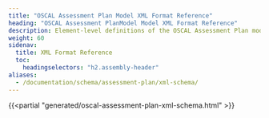 ```yaml
---
title: "OSCAL Assessment Plan Model XML Format Reference"
heading: "OSCAL Assessment PlanModel Model XML Format Reference"
description: Element-level definitions of the OSCAL Assessment Plan model XML format.
weight: 60
sidenav:
  title: XML Format Reference
  toc:
    headingselectors: "h2.assembly-header"
aliases:
  - /documentation/schema/assessment-plan/xml-schema/
---
```


{{<partial "generated/oscal-assessment-plan-xml-schema.html" >}}
